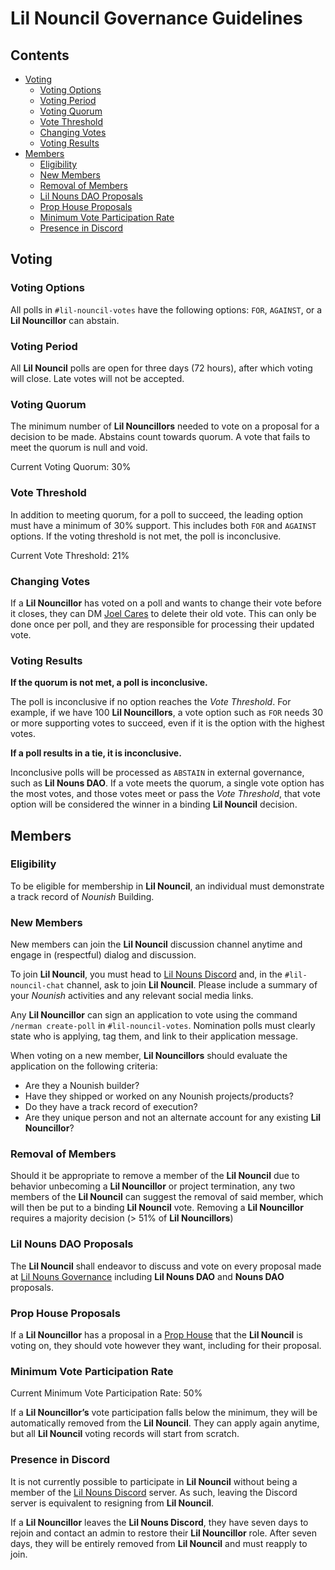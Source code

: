 # Lil Nouncil Governance Guidelines

## Contents

- [Voting](#voting)
    - [Voting Options](#voting-options)
    - [Voting Period](#voting-period)
    - [Voting Quorum](#voting-quorum)
    - [Vote Threshold](#vote-threshold)
    - [Changing Votes](#changing-votes)
    - [Voting Results](#voting-results)
- [Members](#members)
    - [Eligibility](#eligibility)
    - [New Members](#new-members)
    - [Removal of Members](#removal-of-members)
    - [Lil Nouns DAO Proposals](#lil-nouns-dao-proposals)
    - [Prop House Proposals](#prop-house-proposals)
    - [Minimum Vote Participation Rate](#minimum-vote-participation-rate)
    - [Presence in Discord](#presence-in-discord)

## Voting

### Voting Options

All polls in `#lil-nouncil-votes` have the following options: `FOR`, `AGAINST`, or a **Lil Nouncillor** can abstain.

### Voting Period

All **Lil Nouncil** polls are open for three days (72 hours), after which voting will close. Late votes will not be
accepted.

### Voting Quorum

The minimum number of **Lil Nouncillors** needed to vote on a proposal for a decision to be made.
Abstains count towards quorum. A vote that fails to meet the quorum is null and void.

Current Voting Quorum: 30%

### Vote Threshold

In addition to meeting quorum, for a poll to succeed, the leading option must have a minimum of 30% support.
This includes both `FOR` and `AGAINST` options. If the voting threshold is not met, the poll is inconclusive.

Current Vote Threshold: 21%

### Changing Votes

If a **Lil Nouncillor** has voted on a poll and wants to change their vote before it closes, they can DM [Joel Cares](https://discord.com/users/362737590430072862) to delete their old vote.
This can only be done once per poll, and they are responsible for processing their updated vote.

### Voting Results

**If the quorum is not met, a poll is inconclusive.**

The poll is inconclusive if no option reaches the *Vote Threshold*.
For example, if we have 100 **Lil Nouncillors**, a vote option such as `FOR` needs 30 or more supporting votes to succeed, even if it is the option with the highest votes.

**If a poll results in a tie, it is inconclusive.**

Inconclusive polls will be processed as `ABSTAIN` in external governance, such as **Lil Nouns DAO**. If a vote meets the quorum, a single vote option has the most votes, and those votes meet or pass the *Vote Threshold*,
that vote option will be considered the winner in a binding **Lil Nouncil** decision.

## Members

### Eligibility

To be eligible for membership in **Lil Nouncil**, an individual must demonstrate a track record of *Nounish* Building.

### New Members

New members can join the **Lil Nouncil** discussion channel anytime and engage in (respectful) dialog and discussion.

To join **Lil Nouncil**, you must head to [Lil Nouns Discord](https://discord.gg/zXPSZj7zSb) and, in the `#lil-nouncil-chat` channel, ask to join **Lil Nouncil**.
Please include a summary of your _Nounish_ activities and any relevant social media links.

Any **Lil Nouncillor** can sign an application to vote using the command `/nerman create-poll` in `#lil-nouncil-votes`.
Nomination polls must clearly state who is applying, tag them, and link to their application message.

When voting on a new member, **Lil Nouncillors** should evaluate the application on the following criteria:

- Are they a Nounish builder?
- Have they shipped or worked on any Nounish projects/products?
- Do they have a track record of execution?
- Are they unique person and not an alternate account for any existing **Lil Nouncillor**?

### Removal of Members

Should it be appropriate to remove a member of the **Lil Nouncil** due to behavior unbecoming a **Lil Nouncillor** or project termination, any two members of the **Lil Nouncil** can suggest the removal of said member, which will then be put to a binding **Lil Nouncil** vote.
Removing a **Lil Nouncillor** requires a majority decision (> 51% of **Lil Nouncillors**)

### Lil Nouns DAO Proposals

The **Lil Nouncil** shall endeavor to discuss and vote on every proposal made at [Lil Nouns Governance](https://lilnouns.wtf/vote) including **Lil Nouns DAO** and **Nouns DAO** proposals.

### Prop House Proposals

If a **Lil Nouncillor** has a proposal in a [Prop House](https://prop.house/) that the **Lil Nouncil** is voting on, they should vote however they want, including for their proposal.

### Minimum Vote Participation Rate

Current Minimum Vote Participation Rate: 50%

If a **Lil Nouncillor’s** vote participation falls below the minimum, they will be automatically removed from the **Lil Nouncil**.
They can apply again anytime, but all **Lil Nouncil** voting records will start from scratch.

### Presence in Discord

It is not currently possible to participate in **Lil Nouncil** without being a member of the [Lil Nouns Discord](https://discord.gg/zXPSZj7zSb) server.
As such, leaving the Discord server is equivalent to resigning from **Lil Nouncil**.

If a **Lil Nouncillor** leaves the **Lil Nouns Discord**, they have seven days to rejoin and contact an admin to restore their **Lil Nouncillor** role.
After seven days, they will be entirely removed from **Lil Nouncil** and must reapply to join.

